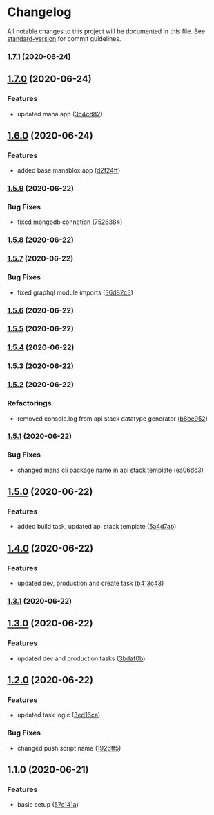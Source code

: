 # Changelog

All notable changes to this project will be documented in this file. See [standard-version](https://github.com/conventional-changelog/standard-version) for commit guidelines.

### [1.7.1](https://github.com/manablox/mana-cli/compare/v1.7.0...v1.7.1) (2020-06-24)

## [1.7.0](https://github.com/manablox/mana-cli/compare/v1.6.0...v1.7.0) (2020-06-24)


### Features

* updated mana app ([3c4cd82](https://github.com/manablox/mana-cli/commit/3c4cd8257f3acebb64b69f2234dc2eacf9e57dc6))

## [1.6.0](https://github.com/manablox/mana-cli/compare/v1.5.9...v1.6.0) (2020-06-24)


### Features

* added base manablox app ([d2f24ff](https://github.com/manablox/mana-cli/commit/d2f24ffdf7902d44d033f3fcc196f4b0606a7cc9))

### [1.5.9](https://github.com/manablox/mana-cli/compare/v1.5.8...v1.5.9) (2020-06-22)


### Bug Fixes

* fixed mongodb connetion ([7526384](https://github.com/manablox/mana-cli/commit/7526384b68ee40c3156c886c9793bb346b442974))

### [1.5.8](https://github.com/manablox/mana-cli/compare/v1.5.7...v1.5.8) (2020-06-22)

### [1.5.7](https://github.com/manablox/mana-cli/compare/v1.5.6...v1.5.7) (2020-06-22)


### Bug Fixes

* fixed graphql module imports ([36d82c3](https://github.com/manablox/mana-cli/commit/36d82c34f3096d83bd7170285c27bc7911f76de0))

### [1.5.6](https://github.com/manablox/mana-cli/compare/v1.5.5...v1.5.6) (2020-06-22)

### [1.5.5](https://github.com/manablox/mana-cli/compare/v1.5.4...v1.5.5) (2020-06-22)

### [1.5.4](https://github.com/manablox/mana-cli/compare/v1.5.3...v1.5.4) (2020-06-22)

### [1.5.3](https://github.com/manablox/mana-cli/compare/v1.5.2...v1.5.3) (2020-06-22)

### [1.5.2](https://github.com/manablox/mana-cli/compare/v1.5.1...v1.5.2) (2020-06-22)


### Refactorings

* removed console.log from api stack datatype generator ([b8be952](https://github.com/manablox/mana-cli/commit/b8be9522f2cf6fa92e90f81d450a13f75aa738c5))

### [1.5.1](https://github.com/manablox/mana-cli/compare/v1.5.0...v1.5.1) (2020-06-22)


### Bug Fixes

* changed mana cli package name in api stack template ([ea06dc3](https://github.com/manablox/mana-cli/commit/ea06dc39ae08c75ee840d7bdab6fee7c92368da1))

## [1.5.0](https://github.com/manablox/mana-cli/compare/v1.4.0...v1.5.0) (2020-06-22)


### Features

* added build task, updated api stack template ([5a4d7ab](https://github.com/manablox/mana-cli/commit/5a4d7ab7f291c9793e4cd3f3af6a92b680f7b9ef))

## [1.4.0](https://github.com/manablox/mana-cli/compare/v1.3.0...v1.4.0) (2020-06-22)


### Features

* updated dev, production and create task ([b413c43](https://github.com/manablox/mana-cli/commit/b413c433274e3cd92af76bba23c9977f7a9e0a60))

### [1.3.1](https://github.com/manablox/mana-cli/compare/v1.3.0...v1.3.1) (2020-06-22)

## [1.3.0](https://github.com/manablox/mana-cli/compare/v1.2.0...v1.3.0) (2020-06-22)


### Features

* updated dev and production tasks ([3bdaf0b](https://github.com/manablox/mana-cli/commit/3bdaf0bd8e47567a617550b31dde9bca49fb0521))

## [1.2.0](https://github.com/manablox/mana-cli/compare/v1.1.0...v1.2.0) (2020-06-22)


### Features

* updated task logic ([3ed16ca](https://github.com/manablox/mana-cli/commit/3ed16cadc2fae96d3dd31524bad030b10aa1e47d))


### Bug Fixes

* changed push script name ([1926ff5](https://github.com/manablox/mana-cli/commit/1926ff52c5f9b461595c2dd15141e4094798ac11))

## 1.1.0 (2020-06-21)


### Features

* basic setup ([57c141a](https://github.com/manablox/mana-cli/commit/57c141a5c8728b470a812dc3f98276020cf19a8f))
